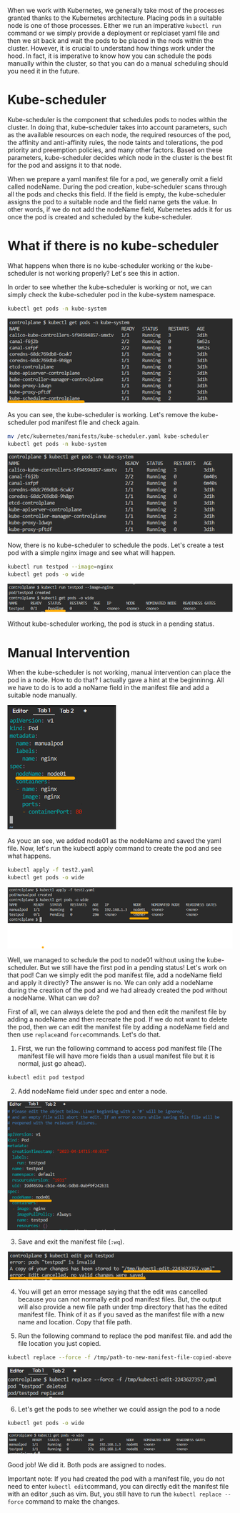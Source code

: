 When we work with Kubernetes, we generally take most of the processes granted thanks to the Kubernetes architecture. Placing pods in a suitable node is one of those processes. Either we run an imperative `kubectl run` command or we simply provide a deployment or replciaset yaml file and then we sit back and wait the pods to be placed in the nods within the cluster. However, it is crucial to understand how things work under the hood. In fact, it is imperative to know how you can schedule the pods manually within the cluster, so that you can do a manual scheduling should you need it in the future.

# Kube-scheduler

Kube-scheduler is the component that schedules pods to nodes within the cluster. In doing that, kube-scheduler takes into account parameters, such as the available resources on each node, the required resources of the pod, the affinity and anti-affinity rules, the node taints and tolerations, the pod priority and preemption policies, and many other factors. Based on these parameters, kube-scheduler decides which node in the cluster is the best fit for the pod and assigns it to that node.

When we prepare a yaml manifest file for a pod, we generally omit a field called nodeName. During the pod creation, kube-scheduler scans through all the pods and checks this field. If the field is empty, the kube-scheduler assigns the pod to a suitable node and the field name gets the value. In other words, if we do not add the nodeName field, Kubernetes adds it for us once the pod is created and scheduled by the kube-scheduler.

# What if there is no kube-scheduler
What happens when there is no kube-scheduler working or the kube-scheduler is not working properly? Let's see this in action.

In order to see whether the kube-scheduler is working or not, we can simply check the kube-scheduler pod in the kube-system namespace.
```bash
kubectl get pods -n kube-system
```

![kube-scheduler](kube-scheduler-1.png)

As you can see, the kube-scheduler is working. Let's remove the kube-scheduler pod  manifest file and check again.

```bash
mv /etc/kubernetes/manifests/kube-scheduler.yaml kube-scheduler
kubectl get pods -n kube-system
```

![no-scheduler](kube-scheduler-2.png)

Now, there is no kube-scheduler to schedule the pods. Let's create a test pod with a simple nginx image and see what will happen.

```bash
kubectl run testpod --image=nginx
kubectl get pods -o wide
```

![pending](testpod.png)

Without kube-scheduler working, the pod is stuck in a pending status.

# Manual Intervention

When the kube-scheduler is not working, manual intervention can place the pod in a node. How to do that? I actually gave a hint at the beginninng. All we have to do is to add a noName field in the manifest file and add a suitable node manually. 

![nodenameadded](manualpod.png)

As youc an see, we added node01 as the nodeName and saved the yaml file. Now, let's run the kubectl apply command to create the pod and see what happens.

```bash
kubectl apply -f test2.yaml
kubectl get pods -o wide
```
![pods](pods.png)

Well, we managed to schedule the pod to node01 without using the kube-scheduler. But we still have the first pod in a pending status! Let's work on that pod!
Can we simply edit the pod manifest file, add a nodeName field and apply it directly? The answer is no. We can only add a nodeName during the creation of the pod and we had already created the pod without a nodeName. What can we do?

First of all, we can always delete the pod and then edit the manifest file by adding a nodeName and then recreate the pod. If we do not want to delete the pod, then we can edit the manifest file by adding a nodeName field and then use `replace`and `force`commands. Let's do that.

1. First, we run the following command to access pod manifest file (The manifest file will have more fields than a usual manifest file but it is normal, just go ahead).

```bash
kubectl edit pod testpod
```
2. Add nodeName field under spec and enter a node.

![nodename](edit.png)

3. Save and exit the manifest file (`:wq`). 

![edited](edit-1.png)

4. You will get an error message saying that the edit was cancelled because you can not normally edit pod manifest files. But, the output will also provide a new file path under tmp directory that has the edited manifest file. Think of it as if you saved as the manifest file with a new name and location. Copy that file path.

5. Run the following command to replace the pod manifest file. and add the file location you just copied.

```bash
kubectl replace --force -f /tmp/path-to-new-manifest-file-copied-above
```

![replaced](replaced.png)

6. Let's get the pods to see whether we could assign the pod to a node

```bash
kubectl get pods -o wide
```

![success](scheduled.png)

Good job! We did it. Both pods are assigned to nodes.

Important note: If you had created the pod with a manifest file, you do not need to enter `kubectl edit`command, you can directly edit the manifest file with an editor ,such as vim. But, you still have to run the `kubectl replace --force` command to make the changes.

